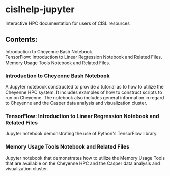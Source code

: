# cislhelp-jupyter
Interactive HPC documentation for users of CISL resources

## Contents:
Introduction to Cheyenne Bash Notebook. <br>
TensorFlow: Introduction to Linear Regression Notebook and Related Files.<br>
Memory Usage Tools Notebook and Related Files.

### Introduction to Cheyenne Bash Notebook
A Jupyter notebook constructed to provide a tutorial as to how to utilize the Cheyenne HPC system. It includes examples of how to construct scripts to run on Cheyenne. The notebook also includes general information in regard to Cheyenne and the Casper data analysis and visualization cluster.

### TensorFlow: Introduction to Linear Regression Notebook and Related Files
Jupyter notebook demonstrating the use of Python's TensorFlow library.

### Memory Usage Tools Notebook and Related Files
Jupyter notebook that demonstrates how to utilize the Memory Usage Tools that are available on the Cheyenne HPC and the Casper data analysis and visualization cluster.
